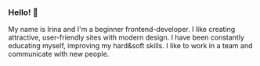 ### Hello! 👋 
My name is Irina and I'm a beginner frontend-developer. I like creating attractive, user-friendly sites with modern design. I have been constantly educating myself, improving my hard&soft skills. I like to work in a team and communicate with new people.



<!--
**Ramitsan/Ramitsan** is a ✨ _special_ ✨ repository because its `README.md` (this file) appears on your GitHub profile.
-->
